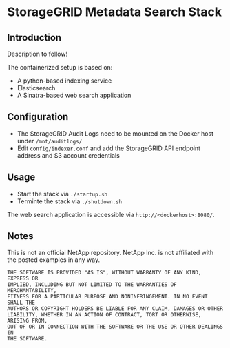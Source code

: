 # StorageGRID Metadata Search Stack

## Introduction

Description to follow!

The containerized setup is based on:

* A python-based indexing service
* Elasticsearch
* A Sinatra-based web search application

## Configuration

* The StorageGRID Audit Logs need to be mounted on the Docker host under `/mnt/auditlogs/`
* Edit `config/indexer.conf` and add the StorageGRID API endpoint address and S3 account credentials

## Usage

* Start the stack via `./startup.sh`
* Terminte the stack via `./shutdown.sh`

The web search application is accessible via `http://<dockerhost>:8080/`.

## Notes
This is not an official NetApp repository. NetApp Inc. is not affiliated with the posted examples in any way.

```
THE SOFTWARE IS PROVIDED "AS IS", WITHOUT WARRANTY OF ANY KIND, EXPRESS OR
IMPLIED, INCLUDING BUT NOT LIMITED TO THE WARRANTIES OF MERCHANTABILITY,
FITNESS FOR A PARTICULAR PURPOSE AND NONINFRINGEMENT. IN NO EVENT SHALL THE
AUTHORS OR COPYRIGHT HOLDERS BE LIABLE FOR ANY CLAIM, DAMAGES OR OTHER
LIABILITY, WHETHER IN AN ACTION OF CONTRACT, TORT OR OTHERWISE, ARISING FROM,
OUT OF OR IN CONNECTION WITH THE SOFTWARE OR THE USE OR OTHER DEALINGS IN
THE SOFTWARE.
```
